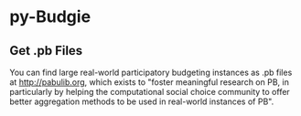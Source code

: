 # py-Budgie

## Get .pb Files

You can find large real-world participatory budgeting instances as .pb files at http://pabulib.org, which exists to "foster meaningful research on PB, in particularly by helping the computational social choice community to offer better aggregation methods to be used in real-world instances of PB".